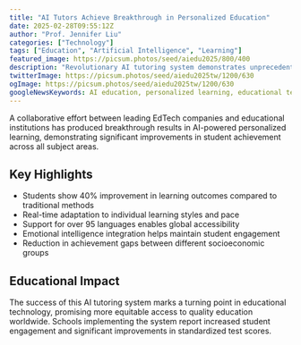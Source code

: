 ```yaml
---
title: "AI Tutors Achieve Breakthrough in Personalized Education"
date: 2025-02-28T09:55:12Z
author: "Prof. Jennifer Liu"
categories: ["Technology"]
tags: ["Education", "Artificial Intelligence", "Learning"]
featured_image: https://picsum.photos/seed/aiedu2025/800/400
description: "Revolutionary AI tutoring system demonstrates unprecedented success in personalized learning"
twitterImage: https://picsum.photos/seed/aiedu2025tw/1200/630
ogImage: https://picsum.photos/seed/aiedu2025tw/1200/630
googleNewsKeywords: AI education, personalized learning, educational technology
---
```


A collaborative effort between leading EdTech companies and educational institutions has produced breakthrough results in AI-powered personalized learning, demonstrating significant improvements in student achievement across all subject areas.

## Key Highlights

* Students show 40% improvement in learning outcomes compared to traditional methods
* Real-time adaptation to individual learning styles and pace
* Support for over 95 languages enables global accessibility
* Emotional intelligence integration helps maintain student engagement
* Reduction in achievement gaps between different socioeconomic groups

## Educational Impact

The success of this AI tutoring system marks a turning point in educational technology, promising more equitable access to quality education worldwide. Schools implementing the system report increased student engagement and significant improvements in standardized test scores.